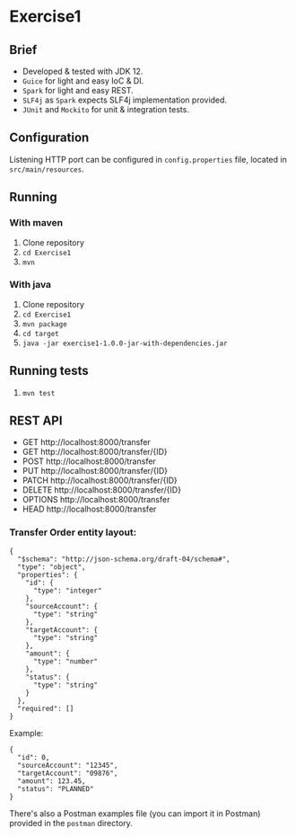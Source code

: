 # Exercise1

## Brief

- Developed & tested with JDK 12.
- `Guice` for light and easy IoC & DI.
- `Spark` for light and easy REST.
- `SLF4j` as `Spark` expects SLF4j implementation provided.
- `JUnit` and `Mockito` for unit & integration tests.

## Configuration
Listening HTTP port can be configured in `config.properties` file, located in `src/main/resources`.

## Running

### With maven
1. Clone repository
2. `cd Exercise1`
3. `mvn`

### With java
1. Clone repository
2. `cd Exercise1`
3. `mvn package`
4. `cd target`
5. `java -jar exercise1-1.0.0-jar-with-dependencies.jar`

## Running tests

1. `mvn test`

## REST API

- GET http://localhost:8000/transfer
- GET http://localhost:8000/transfer/{ID}
- POST http://localhost:8000/transfer
- PUT http://localhost:8000/transfer/{ID}
- PATCH http://localhost:8000/transfer/{ID}
- DELETE http://localhost:8000/transfer/{ID}
- OPTIONS http://localhost:8000/transfer
- HEAD http://localhost:8000/transfer

### Transfer Order entity layout:
    {
      "$schema": "http://json-schema.org/draft-04/schema#",
      "type": "object",
      "properties": {
        "id": {
          "type": "integer"
        },
        "sourceAccount": {
          "type": "string"
        },
        "targetAccount": {
          "type": "string"
        },
        "amount": {
          "type": "number"
        },
        "status": {
          "type": "string"
        }
      },
      "required": []
    }

Example:

    {
      "id": 0,
      "sourceAccount": "12345",
      "targetAccount": "09876",
      "amount": 123.45,
      "status": "PLANNED"
    }

There's also a Postman examples file (you can import it in Postman) provided in the `postman` directory.

